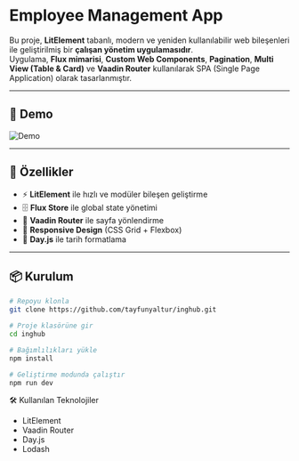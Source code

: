 # Employee Management App

Bu proje, **LitElement** tabanlı, modern ve yeniden kullanılabilir web bileşenleri ile geliştirilmiş bir **çalışan yönetim uygulamasıdır**.  
Uygulama, **Flux mimarisi**, **Custom Web Components**, **Pagination**, **Multi View (Table & Card)** ve **Vaadin Router** kullanılarak SPA (Single Page Application) olarak tasarlanmıştır.

---

## 🎥 Demo

![Demo](./docs/screenshots/demo.gif)

---

## 🚀 Özellikler

- ⚡ **LitElement** ile hızlı ve modüler bileşen geliştirme
- 🗄 **Flux Store** ile global state yönetimi
- 🔀 **Vaadin Router** ile sayfa yönlendirme
- 📱 **Responsive Design** (CSS Grid + Flexbox)
- 📅 **Day.js** ile tarih formatlama

---

## 📦 Kurulum

```bash
# Repoyu klonla
git clone https://github.com/tayfunyaltur/inghub.git

# Proje klasörüne gir
cd inghub

# Bağımlılıkları yükle
npm install

# Geliştirme modunda çalıştır
npm run dev
```

🛠️ Kullanılan Teknolojiler

- LitElement
- Vaadin Router
- Day.js
- Lodash
